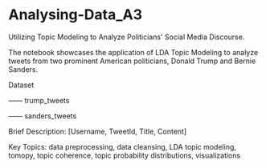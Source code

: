 # Analysing-Data_A3


Utilizing Topic Modeling to Analyze Politicians' Social Media Discourse.

The notebook showcases the application of LDA Topic Modeling to analyze tweets from two prominent American politicians, Donald Trump and Bernie Sanders.

Dataset

—— trump_tweets

—— sanders_tweets

Brief Description: [Username, TweetId, Title, Content]

Key Topics: data preprocessing, data cleansing, LDA topic modeling, tomopy, topic coherence, topic probability distributions, visualizations
